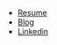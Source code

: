 - [Resume](https://devappmin.notion.site/bd8dba788f9a4a04bbae360653e17af6)
- [Blog](https://blog.petabyte.studio)
- [Linkedin](https://www.linkedin.com/in/seung-hwan-kim-11ab3b112)
